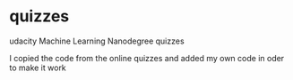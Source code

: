 # quizzes
udacity Machine Learning Nanodegree quizzes 

I copied the code from the online quizzes and added my own code in oder to make it work
